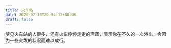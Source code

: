 ```yaml
---
title: 火车站
date: 2020-02-15T20:54:12+08:00
draft: false
---
```


梦见火车站的人很多，还有火车停停走走的声音，表示你在不久的一次外出，会因为一些突发的状况而难以成行。

